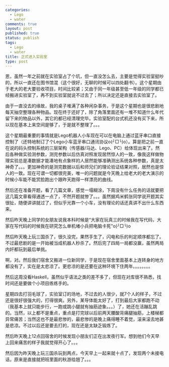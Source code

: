 ```yaml
--- 
categories: 
  - Lego
  - water
comments: true
layout: post
published: true
status: publish
tags: 
  - Lego
  - water
title: 正式进入实验室
type: post
---
```

恩，虽然一年之前就在实验室占了个坑，但一直没怎么去，主要是觉得实验室挺吵的，所以一直还在图书馆混（这个很好，无聊的时候可以四处翻书）。这个星期由于老大的老大要验收项目，时间比较紧；又由于同一年级甚至低一年级的同学都已经搬进实验室了，再不到实验室就说不过去了；所以决定还是直接去实验室了。

由于一直没去的缘故，我的桌子堆满了各种闲杂事务，于是这个星期也是很悲剧地每天抽空整理各种物品。现在终于还好了，除了角落里面还有一堆不知道什么年代留下来的物品以外，其它的都已经清理完毕。实验室配的台式机还没有买下来，所以现在基本上来空间是够了，于是就不整理了。。。

这个星期最重要的事情就是Lego机器人小车现在可以在电脑上通过蓝牙串口直接控制了（还特地制订了个Lego小车蓝牙串口通讯协议o(╯□╰)o）。算是把之前一直在说的码头控制系统的三层架构（传感器/马达、Lego、PC）给体现出来了。然后各种做实验测参数，测完参数以后仿真对照发现居然惊人的一致，像我这样做物理实验总是凑数据才能凑地有点象样的人居然能够准确测出系统各种参数，真是太神奇了。。。更加神奇的是测完数据以后和师兄们的理论验证结果对照，居然也是惊人的一致。现在可谓一切都很完美，唯一的问题就是今天晚上给老大的老大演示的时候小车能不能赏脸跑出个跟昨天跑得一样漂亮的曲线。

然后还在准备开题，看了几篇文章，感觉一塌糊涂，下周没有什么任务的话就要把这几篇文章看得通透一点了，不然开题就惨了。。。虽然据鸡米鹤张同学说开题其实很扯，随便讲讲就过了，但似乎光靠一个小车，没有理论的话还真讲不出什么东西来。

然后昨天晚上同学的女朋友说我本科时候是“大家在玩真三的时候我在写代码，大家在写代码的时候我在研究怎么单机堵小兵把电脑卡死”o(╯□╰)o

然后昨天晚上玩三国杀了，很久没完，果然手生了，闪电和乐的判定顺序都忘了。不过最悲剧的是一开始被当成机器人秒杀了。然后完了四局一局都没赢，虽然两局内奸都玩到最后单挑。

啊，对。然后我们宿舍又搬进一位新同学，于是现在宿舍里面基本上连转身的地方都没有了，实在是太悲凉了。更悲凉的是还要在这种环境下住两年。。。。。。。。

然后这周没看Haskell，虽然似乎语法之类的差不多了，但现在对库很不熟悉，找时间还是要做个小项目练练手的。

星期四去打羽毛球了，实验室订的场地，不过去的人很少，就7个人的样子，不过还是很好很强大的，打得很爽。另外，某导体能太好了，打到最后大家都跑不动（我基本上就只能步行，一跑或跳小腿就有抽筋迹象。。。）了，她还在活蹦乱跳的。当然，以上都不是重点，重点是打完球以后前两天腰酸背痛腿抽筋，上楼梯都异常痛苦；当然这也不是最悲惨的，最悲惨的是晚上痛得睡不着觉，滚来滚去地甚是悲凉。不过以后还是要去打的，现在还是太缺乏锻炼了。

然后昨天晚上12点回宿舍的时候发现小朋友们正在出发夜行军。想到他们今天早上回来痛苦的样子我就觉得开心了。。。

然后因为昨天晚上玩三国杀玩到两点，今天早上一起来就十点了，发现两个未接电话，原来是直接就把班里面的秋游给翘了。。。
